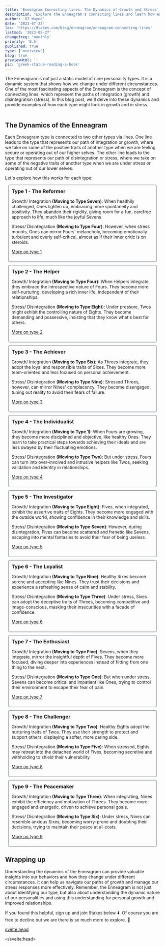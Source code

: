 ```yaml
---
title: 'Enneagram Connecting lines: The Dynamics of Growth and Stress'
description: "Explore the Enneagram's connecting lines and learn how each type transforms under stress and growth"
author: 'DJ Wayne'
date: '2023-07-23'
loc: 'https://9takes.com/blog/enneagram/enneagram-connecting-lines'
lastmod: '2023-08-27'
changefreq: 'monthly'
priority: '0.6'
published: true
type: ['overview']
blog: true
previewHtml: ''
pic: 'greek-statue-reading-a-book'
---
```


<!-- Take a free, ~5 min test here -->
<script>
  
	import  PopCard  from "../../lib/components/atoms/PopCard.svelte";
</script>

<p class="firstLetter">The Enneagram is not just a static model of nine personality types. It is a dynamic system that shows how we change under different circumstances. One of the most fascinating aspects of the Enneagram is the concept of connecting lines, which represent the paths of integration (growth) and disintegration (stress). In this blog post, we'll delve into these dynamics and provide examples of how each type might look in growth and in stress.</p>

<div
	style="display: flex;
    justify-content: center;
    margin: 1rem 0;
	"
>
	<PopCard
		image={`/blogs/greek-statue-reading-a-book.webp`}
		showIcon={false}
		displayText=""
		altText="greek statues reading a book"
		subtext=""
	/>
</div>

## The Dynamics of the Enneagram

Each Enneagram type is connected to two other types via lines. One line leads to the type that represents our path of integration or growth, where we take on some of the positive traits of another type when we are feeling secure or operating out of our higher selves. The other line leads to the type that represents our path of disintegration or stress, where we take on some of the negative traits of another type when we are under stress or operating out of our lower selves.

Let's explore how this works for each type:

<article class="section-content">

<h3>Type 1 - The Reformer</h3>

Growth/ Integration **(Moving to Type Seven)**: When healthily challenged, Ones lighten up, embracing more spontaneity and positivity. They abandon their rigidity, giving room for a fun, carefree approach to life, much like the joyful Sevens.

Stress/ Disintegration **(Moving to Type Four)**: However, when stress mounts, Ones can mirror Fours' melancholy, becoming emotionally turbulent and overly self-critical, almost as if their inner critic is on steroids.

[More on type 1](/blog/enneagram/enneagram-type-1)

</article>

<article class="section-content">

<h3>Type 2 - The Helper</h3>

Growth/ Integration **(Moving to Type Four)**: When Helpers integrate, they embrace the introspective nature of Fours. They become more self-nurturing, developing a rich inner life, independent of their relationships.

Stress/ Disintegration **(Moving to Type Eight**): Under pressure, Twos might exhibit the controlling nature of Eights. They become demanding and possessive, insisting that they know what's best for others.

[More on type 2](/blog/enneagram/enneagram-type-2)

</article>

<article class="section-content">

<h3>Type 3 - The Achiever</h3>

Growth/ Integration **(Moving to Type Six)**: As Threes integrate, they adopt the loyal and responsible traits of Sixes. They become more team-oriented and less focused on personal achievement.

Stress/ Disintegration **(Moving to Type Nine)**: Stressed Threes, however, can mirror Nines' complacency. They become disengaged, tuning out reality to avoid their fears of failure.

[More on type 3](/blog/enneagram/enneagram-type-3)

</article>

<article class="section-content">

<h3>Type 4 - The Individualist</h3>

Growth/ Integration **(Moving to Type 1)**: When Fours are growing, they become more disciplined and objective, like healthy Ones. They learn to take practical steps towards achieving their ideals and are less swayed by their fluctuating emotions.

Stress/ Disintegration **(Moving to Type Two)**: But under stress, Fours can turn into over-involved and intrusive helpers like Twos, seeking validation and identity in relationships.

[More on type 4](/blog/enneagram/enneagram-type-4)

</article>

<article class="section-content">

<h3>Type 5 - The Investigator</h3>

Growth/ Integration **(Moving to Type Eight)**: Fives, when integrated, exhibit the assertive traits of Eights. They become more engaged with the outside world, showing confidence in their knowledge and skills.

Stress/ Disintegration **(Moving to Type Seven)**: However, during disintegration, Fives can become scattered and frenetic like Sevens, escaping into mental fantasies to avoid their fear of being useless.

[More on type 5](/blog/enneagram/enneagram-type-5)

</article>

<article class="section-content">

<h3>Type 6 - The Loyalist</h3>

Growth/ Integration **(Moving to Type Nine)**: Healthy Sixes become serene and accepting like Nines. They trust their decisions and experience a refreshing sense of calm and stability.

Stress/ Disintegration **(Moving to Type Three)**: Under stress, Sixes can adopt the deceptive traits of Threes, becoming competitive and image-conscious, masking their insecurities with a facade of confidence.

[More on type 6](/blog/enneagram/enneagram-type-6)

</article>

<article class="section-content">

<h3>Type 7 - The Enthusiast</h3>

Growth/ Integration **(Moving to Type Five)**: Sevens, when they integrate, mirror the insightful depth of Fives. They become more focused, diving deeper into experiences instead of flitting from one thing to the next.

Stress/ Disintegration **(Moving to Type One)**: But when under stress, Sevens can become critical and impatient like Ones, trying to control their environment to escape their fear of pain.

[More on type 7](/blog/enneagram/enneagram-type-7)

</article>

<article class="section-content">

<h3>Type 8 - The Challenger</h3>

Growth/ Integration **(Moving to Type Two)**: Healthy Eights adopt the nurturing traits of Twos. They use their strength to protect and support others, displaying a softer, more caring side.

Stress/ Disintegration **(Moving to Type Five)**: When stressed, Eights may retreat into the detached world of Fives, becoming secretive and withholding to shield their vulnerability.

[More on type 8](/blog/enneagram/enneagram-type-8)

</article>

<article class="section-content">

<h3>Type 9 - The Peacemaker</h3>

Growth/ Integration **(Moving to Type Three)**: When integrating, Nines exhibit the efficiency and motivation of Threes. They become more engaged and energetic, driven to achieve personal goals.

Stress/ Disintegration **(Moving to Type Six)**: Under stress, Nines can resemble anxious Sixes, becoming worry-prone and doubting their decisions, trying to maintain their peace at all costs.

[More on type 9](/blog/enneagram/enneagram-type-9)

</article>

## Wrapping up

Understanding the dynamics of the Enneagram can provide valuable insights into our behaviors and how they change under different circumstances. It can help us navigate our paths of growth and manage our stress responses more effectively. Remember, the Enneagram is not just about identifying our type, but also about understanding the dynamic nature of our personalities and using this understanding for personal growth and improved relationships.

If you found this helpful, sign up and join 9takes below ⬇️. Of course you are free to decline but we are there is so much more to explore. 🚀


<svelte:head>

<script type="application/ld+json">
  {
  "@context": "http://schema.org",
  "@graph": [
    {
      "@type": "Article",
      "articleBody": "The article delves into the integration and disintegration lines of the nine Enneagram types, revealing how each type's behavior, thought patterns, and feelings shift under different states of mental health.",
      "creator" : ["DJ Wayne"],
      "author": {
        "@type": "Person",
        "name": "DJ Wayne",
        "sameAs": ["https://www.instagram.com/djwayne3/", "https://www.youtube.com/@djwayne3", "https://www.linkedin.com/in/davidtwayne/", "https://twitter.com/djwayne3"
        ]
      },
      "dateModified": {
        "@type": "Date",
        "@value": "2023-08-27"
      },
      "datePublished": {
        "@type": "Date",
        "@value": "2023-08-06"
      },
      "description": "Discover the integrating and disintegrating lines in the Enneagram. The blog post explains how each type behaves when they are blossoming (integration) or stressed (disintegration).",
      "headline": "The Slippery Slope to Self-Discovery: Integrating and Disintegrating Lines in the Enneagram",
      "mainEntityOfPage": {
        "@id": "https://your-website-url.com/blog/enneagram-integrating-disintegrating-lines",
        "@type": "WebPage"
      },
      "mentions": {
        "@type": "Thing",
        "name": "Enneagram"
      },
      "publisher": {
        "@type": "Organization",
        "sameAs": ["https://www.instagram.com/9takesdotcom/", "https://twitter.com/9takesdotcom"],
        "logo": {
          "@type": "ImageObject",
          "url": "https://9takes.com/brand/darkRubix.png"
        },
        "name": "9takes"
      }
    },
    {
      "@type": "FAQPage",
      "mainEntity": [
        {
          "@type": "Question",
          "acceptedAnswer": {
            "@type": "Answer",
            "text": "Integration and disintegration lines in the Enneagram system represent how different Enneagram types behave when they are in a state of psychological growth (integration) or under stress (disintegration)."
          },
          "name": "What are integration and disintegration lines in the Enneagram?"
        },
        {
          "@type": "Question",
          "acceptedAnswer": {
            "@type": "Answer",
            "text": "Each Enneagram type has a specific direction of integration and disintegration. When moving towards integration, they exhibit the positive traits of another type, indicating growth. In contrast, when moving towards disintegration, they show negative traits of a different type, indicating stress or unhealthy behaviors."
          },
          "name": "How does an Enneagram type show signs of integration or disintegration?"
        },
        {
          "@type": "Question",
          "acceptedAnswer": {
            "@type": "Answer",
            "text": "Understanding integration and disintegration lines in the Enneagram can help individuals identify their personal growth areas and potential pitfalls. This knowledge can serve as a guide for personal development, enhancing self-awareness and fostering better interpersonal relationships."
          },
          "name": "What is the significance of understanding integration and disintegration in the Enneagram?"
        }
      ]
    }
  ]
}
</script>

</svelte:head>

<style lang="scss">
article {
    border: 1px solid #52616b;
    margin-top: 1rem;
    padding: 1rem;
    border-radius: 5px;
  }
  .accordion {
    color: #444;
    cursor: pointer;
    padding: 0.5rem;
    border: none;
    text-align: left;
    outline: none;
    font-size: 15px;
    transition: 0.4s;
  }

  .accordion:hover {
    background-color: var(--color-theme-purple-v);
    color: var(--color-theme-purple);
  }

  /*.panel:hover {
    background-color: #ccc;
}*/

  .panel {
    padding: 18px;
    /*display: none;*/
    background-color: white;
    overflow: hidden;
  }
  @import '../../scss/index.scss';

    h4, h3 {
          margin: 0;
    }
    .section-main {
        display: flex;
        justify-content: center;
        align-items: center;
    }

    .section-content {
        /*border-right: 4px solid slategrey;*/
        margin: 10px;
        padding: 10px;
        transition: transform .7s ease-in-out;
        flex: 1;
    }

    .section-meta {
        margin: 10px;
        padding: 10px;
        /*transform: rotate(90deg);*/
        /*transition: transform .7s ease-in-out;*/
        transition: all 1s ease-in-out;
        text-overflow: ellipsis;
        /*max-width: 10rem;*/
        max-height: 10rem;
        overflow: hidden;
        transition-timing-function: linear;
        display: flex;
        align-items: center;
        flex-direction: column;
        width: 10%;
        border: var(--classic-border);
        border-radius: 5px;
    }
    .border {
        border-left: 4px solid slategrey;

    }

    .section-meta:hover {
        /*transform: rotate(360deg);*/
        max-width: 100%;
        /*max-height: 100%;*/
        overflow-y: scroll;
        margin-left: 10px;
        display: flex;
        width: 20%;
        align-items: center;
        flex-direction: column;
        /*transform: scale(1.1);*/
    }

    .section-meta:hover:hover:after {
        overflow-y: scroll;
    }
     .section-meta:hover:after {
        overflow-y: scroll;
    }

    .a-type {
        /*background-color: hsl(222, 15%, 19%);*/
        border: var(--classic-border);
        border-radius: 5px;
        padding: 10px 20px;
        color: #000000B3;
        font-size: 16px;
        margin: 1rem;
        padding: 0.4rem;
        white-space: nowrap;
        min-width: 85px;
        min-height: 35px;
        text-align: center;
    }

    aside::-webkit-scrollbar {
        width: 4px;
    }

    aside::-webkit-scrollbar-track {
        box-shadow: 0 0 4px slategrey;
    }

    aside::-webkit-scrollbar-thumb {
        background-color: slategrey;
        /*outline: .5px solid slategrey;*/
    }

    @media all and (max-width: 576px) {
        .section-main {
            display: block;
        }

        .section-content {
            /*border-right: 4px solid slategrey;*/
            margin: 10px;
            padding: 10px;
            /*transition: transform .7s ease-in-out;*/
            /*flex: 1;*/
        }

        .section-meta {
            margin: 10px;
            padding: 10px;
            /*transform: rotate(90deg);*/
            /*transition: transform .7s ease-in-out;*/
            transition: all 1s ease-in-out;
            text-overflow: ellipsis;
            /*max-width: 10rem;*/
            max-height: none;
            overflow: hidden;
            transition-timing-function: linear;
            display: flex;

            width: 100%;
            margin-bottom: 2rem;
        }

    }
</style>
